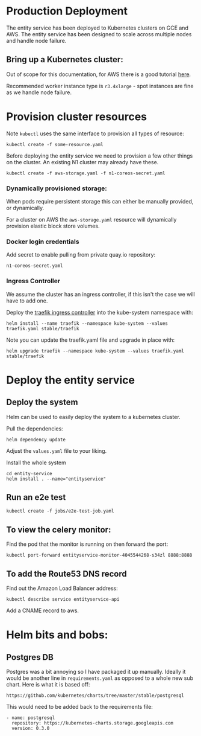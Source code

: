 # Production Deployment 

The entity service has been deployed to Kubernetes clusters on GCE and
AWS. The entity service has been designed to scale across multiple nodes
and handle node failure.

## Bring up a Kubernetes cluster:

Out of scope for this documentation, for AWS there is a good
tutorial [here](https://github.com/coreos/kube-aws).

Recommended worker instance type is `r3.4xlarge` - spot instances are 
fine as we handle node failure.

# Provision cluster resources

Note `kubectl` uses the same interface to provision all types of resource:

    kubectl create -f some-resource.yaml

Before deploying the entity service we need to provision a few other
things on the cluster. An existing N1 cluster may already have these.

    kubectl create -f aws-storage.yaml -f n1-coreos-secret.yaml


### Dynamically provisioned storage:

When pods require persistent storage this can either be manually provided,
or dynamically.

For a cluster on AWS the `aws-storage.yaml` resource will dynamically
provision elastic block store volumes.

### Docker login credentials

Add secret to enable pulling from private quay.io repository:

`n1-coreos-secret.yaml`

### Ingress Controller

We assume the cluster has an ingress controller, if this isn't the case we will have to
add one.

Deploy the [traefik ingress controller](https://docs.traefik.io/user-guide/kubernetes/) 
into the kube-system namespace with:

    helm install --name traefik --namespace kube-system --values traefik.yaml stable/traefik

Note you can update the traefik.yaml file and upgrade in place with:

    helm upgrade traefik --namespace kube-system --values traefik.yaml stable/traefik


# Deploy the entity service


## Deploy the system

Helm can be used to easily deploy the system to a kubernetes cluster.

Pull the dependencies:
    
    helm dependency update

Adjust the `values.yaml` file to your liking.

Install the whole system

    cd entity-service
    helm install . --name="entityservice"


## Run an e2e test

    kubectl create -f jobs/e2e-test-job.yaml


## To view the celery monitor:

Find the pod that the monitor is running on then forward the port:

    kubectl port-forward entityservice-monitor-4045544268-s34zl 8888:8888

## To add the Route53 DNS record

Find out the Amazon Load Balancer address:

    kubectl describe service entityservice-api

Add a CNAME record to aws.


# Helm bits and bobs:

## Postgres DB

Postgres was a bit annoying so I have packaged it up manually. Ideally it would be another line 
in `requirements.yaml` as opposed to a whole new sub chart. Here is what it is based off:

    https://github.com/kubernetes/charts/tree/master/stable/postgresql

This would need to be added back to the requirements file:

    - name: postgresql
      repository: https://kubernetes-charts.storage.googleapis.com
      version: 0.3.0
